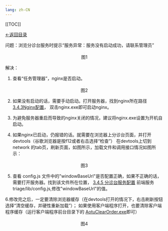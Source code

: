 ```yaml
---
lang: zh-CN
---
```


[[TOC]]

[←返回目录](/pages/V5.6/faq/triage-soft/triage-soft.md)

问题：浏览分诊台服务时提示“服务异常：服务没有启动成功，请联系管理员”

<div style="display:flex;flex-direction: column;justify-content: center;align-items: center; width: 100%;">
 <img style="border: 2px #f5f5f5 solid" src="/image/5.6img/faq/triage-soft/服务没有启动成功.png" alt="">
 <span>图1</span>
</div>

解决：
1. 查看“任务管理器”，nginx是否启动。
<div style="display:flex;flex-direction: column;justify-content: center;align-items: center; width: 100%;">
 <img style="border: 2px #f5f5f5 solid" src="/image/5.6img/Nginx-任务管理器.png" alt="">
 <span>图2</span>
</div>

2. 如果没有启动的话，需要手动启动。打开服务器，找到nginx所在路径
[3.4.3Nginx配置](/pages/V5.6/software-deploy/install-step/install-serverconfig.md#_3-4-3-nginx配置)，
双击nginx.exe即可启动nginx。

3. 为避免服务器重启而导致的nginx关闭的情况，建议将nginx.exe设置为开机自启动。

4. 如果nginx已启动，仍报错的话。就需要在浏览器上分诊台页面，并打开devtools（谷歌浏览器是按f12或者右击选择“检查”）
在devtools上切到network 的tab页，刷新页面，如图所示，加载文件和调用接口情况如图所示：

<div style="display:flex;flex-direction: column;justify-content: center;align-items: center; width: 100%;">
 <img style="border: 2px #f5f5f5 solid" src="/image/5.6img/faq/triage-soft/服务器没启动成功-config.png" alt="">
 <span>图3</span>
</div>

5. 查看 config.js 文件中的"windowBaseUrl"是否配置正确，如果不正确的话，需要打开服务器。找到该文件所在位置，
[3.4.5 分诊台服务配置](/pages/V5.6/software-deploy/install-step/install-serverconfig.md#_3-4-5-分诊台服务配置)
前端服务triage/lib/config.js,修改"windowBaseUrl"的值。

6.修改完之后，一定要清除浏览器缓存（在devtools打开的情况下，右击刷新按钮选择“清空缓存，并硬性重新加载”）；
如果使用客户端程序打开，也要清除客户端程序缓存（运行客户端程序前台目录下的
[AotuClearOrder.exe](/pages/V5.6/software-deploy/install-step/install-client.md#_5-2-6-程序介绍及程序配置)即可）

<div style="display:flex;flex-direction: column;justify-content: center;align-items: center; width: 100%;">
 <img style="border: 2px #f5f5f5 solid" src="/image/5.6img/faq/triage-soft/浏览器-刷新清除缓存.png" alt="">
 <span>图4</span>
</div>

